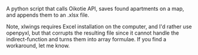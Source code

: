 A python script that calls Oikotie API, saves found apartments on a map, and appends them to an .xlsx file. 

Note, xlwings requires Excel installation on the computer, and I'd rather use openpyxl, but that corrupts the resulting file since it cannot handle the indirect-function and turns them into array formulae. If you find a workaround, let me know.